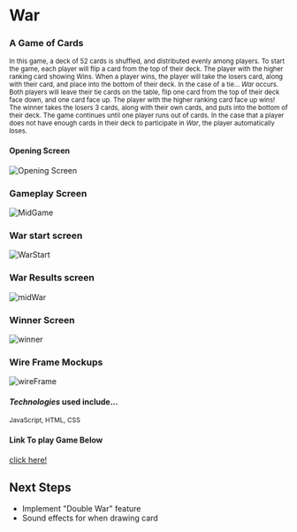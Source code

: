 # **War**
### A Game of Cards

<sub>In this game, a deck of 52 cards is shuffled, and distributed evenly among players. To start the game, each player will flip a card from
the top of their deck. The player with the higher ranking card showing Wins. When a player wins, the player will take the losers card, along with
their card, and place into the bottom of their deck. In the case of a tie... _*War*_ occurs. Both players will leave their tie cards on the table,
flip one card from the top of their deck face down, and one card face up. The player with the higher ranking card face up wins! The winner takes the
losers 3 cards, along with their own cards, and puts into the bottom of their deck. The game continues until one player runs out of cards. In the
case that a player does not have enough cards in their deck to participate in _*War*_, the player automatically loses. </sub>

#### Opening Screen
![Opening Screen](https://i.imgur.com/YQg3erF.jpg)

### Gameplay Screen
![MidGame](https://i.imgur.com/m4rHRB7.jpg) 

### War start screen
![WarStart](https://i.imgur.com/lv8FZcd.jpg) 

### War Results screen
![midWar](https://i.imgur.com/Mnt0zpK.jpg)

### Winner Screen
![winner](https://i.imgur.com/VhaEqS6.jpg)

### Wire Frame Mockups
![wireFrame](https://i.imgur.com/VuOnQJa.png)

#### _Technologies_ used include...
<sub>JavaScript, HTML, CSS</sub>


#### Link To play Game Below
[click here!](singular-kitsune-6e821b.netlify.app)


## Next Steps
- Implement "Double War" feature
- Sound effects for when drawing card
